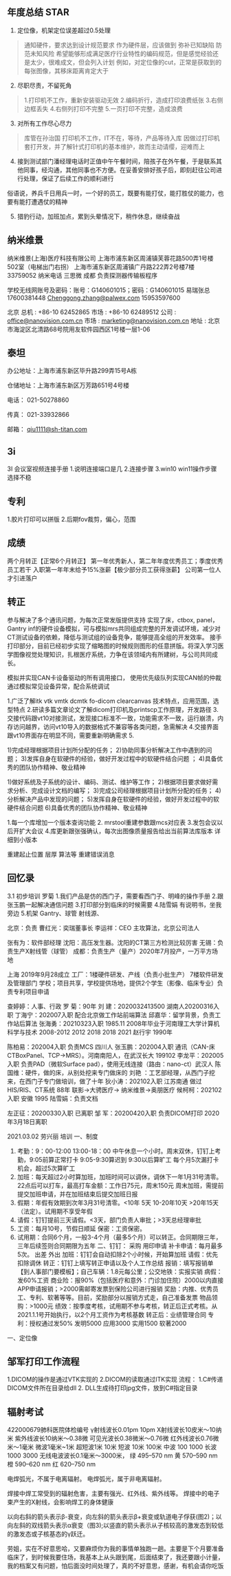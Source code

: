 

## 年度总结 STAR
1. 定位像，机架定位误差超过0.5处理
> 通知硬件，要求达到设计规范要求
作为硬件层，应该做到
弥补已知缺陷
防范未知风险  希望能够形成满足医疗行业特性的编码规范，但是感觉经验还是太少，很难成文，但会列入计划
例如，对定位像的cut，正常是获取到的每张图像，其移床距离肯定大于


2. 尽职尽责，不留死角
> 1.打印机不工作，重新安装驱动无效
2.编码折行，造成打印浪费纸张
3.右侧边框丢失
4.右侧列打印不完整
5.一页打印不完整，造成浪费

3. 对所有工作尽心尽力
> 库管在孙治国 打印机不工作，IT不在，等待，产品等待入库
因做过打印机套打开发，并了解针式打印机的基本维护，故而主动请缨，迎难而上


4. 接到测试部门潘经理电话时正值中午午餐时间，陪孩子在外午餐，于是联系其他同事，经沟通，其他同事也不方便。在妥善安排好孩子后，即刻赶往公司进行处理，保证了后续工作的顺利进行

俗语说，养兵千日用兵一时，一个好的员工，既要有能打仗，能打胜仗的能力，也要有能打遭遇仗的精神

5. 猎豹行动，加班加点，累到头晕情况下，稍作休息，继续奋战



## 纳米维景
纳米维景(上海)医疗科技有限公司
上海市浦东新区周浦镇芙蓉花路500弄1号楼502室（电梯出门右拐）
上海市浦东新区周浦镇广丹路222弄2号楼7楼
33759052 纳米电话
三思微 成都 负责探测器传输板程序

学校无线网账号及密码：账号：G140601015；密码：G140601015
易瑞张总
17600381448
Chenggong.zhang@palwex.com
15953597600

北京
总机 : +86-10 62452865
市场 : +86-10 62489512
公司 : office@nanovision.com.cn
市场 : marketing@nanovision.com.cn
地址 : 北京市海淀区北清路68号院用友软件园西区1号楼一层1-06
## 泰坦
办公地址：上海市浦东新区毕升路299弄15号A栋

仓储地址：上海市浦东新区万芳路651号4号楼

电话： 021-50278860 

传真： 021-33932866

邮箱： qiu1111@sh-titan.com
## 3i
3I
会议室视频连接手册
1.说明连接端口是几
2.连接步骤
3.win10 win11操作步骤
选择不稳

## 专利
1.胶片打印可以拼版
2.后期fov裁剪，偏心，范围

## 成绩
两个月转正【正常6个月转正】
第一年优秀新人，第二年年度优秀员工；季度优秀员工若干
入职第一年年末给予15%涨薪【极少部分员工获得涨薪】
公司第一位人才引进落户


## 转正

参与解决了多个通讯问题，为每次正常发版提供支持
实现了床，ctbox, panel，Gantry inf的硬件设备模拟，可与模拟mrs共同组成完整的开发调试环境，减少对CT测试设备的依赖，降低与测试组的设备竞争，能够提高全组的开发效率。
接手打印部分，目前已经初步实现了缩略图的时候规则图形的任意拼版。将深入学习医学图像视觉处理知识，扎根医疗系统，力争在该领域内有所建树，与公司共同成长。

模拟并实现CAN卡设备驱动的所有调用接口，
使用优先级队列实现CAN帧的仲裁
通过模拟常见设备异常，配合系统调试

1.广泛了解itk vtk vmtk dcmtk fo-dicom clearcanvas 技术特点，应用范围，选型特点
2.研读多篇文章论文了解dicom打印机及printscp工作原理，开发路径
3.交接代码跟vt10对接测试，发现接口标准不一致，功能需求不一致，运行崩溃，内存访问越界，访问vt10导入的数据格式不兼容等各类问题，急需解决
4.交接界面跟vt10界面存在明显不同，需要重新明确需求
5.


1)完成经理根据项目计划所分配的任务；
2)协助同事分析解决工作中遇到的问题；
3)发挥自身在软硬件的经验，做好开发过程中的软硬件结合问题 ；
4)具备优秀的团队协作精神、敬业精神

1)做好系统及子系统的设计、编码、测试、维护等工作；
2)根据项目要求做好需求分析、完成设计文档的编写； 
3)完成公司经理根据项目计划所分配的任务； 
4)分析解决产品中发现的问题； 
5)发挥自身在软硬件的经验，做好开发过程中的软硬件结合问题 
6)具备优秀的团队协作精神、敬业精神


1.每一个库增加一个版本查询功能
2. mrstool重建参数跟mcs对应表
3.发包会议以后开扩大会议
4.库更新跟张强确认，每次出图像质量报告给出当前算法库版本 详细到小版本

重建起止位置 层厚 算法等
重建错误消息


## 回忆录
3.1 初步培训 罗菊
1.我们产品是仿的西门子，需要看西门子、明峰的操作手册
2.跟张玉鹏一起解决通信问题
3.打印部分到临床的时候需要
4.陆雪娟 有说明书，坐我旁边
5.机架 Gantry、球管 射线源、

北京：负责
曹红光：奕瑞董事长
李运祥：CEO 主攻算法，北京公司法人

张有为：软件部经理
沈阳：高压发生器。沈阳的CT第三方检测比较厉害
无锡：负责生产X射线管（球管）
成都：负责生产（量产）2020年7月投产，一万平方场地

上海 2019年9月28成立
工厂：1楼硬件研发、产线（负责小批生产） 7楼软件研发及管理部门
学校；项目共享，学校提供场地，提供2个学生（影像、临床专业）负责专利项目申请

查婷婷：人事、行政
罗   菊：90年
刘   建：2020032413500 湖南人20200316入职
丁海宁：202007入职 配合北京做工作站前端算法
邱嘉华：留学背景，负责工作站后算法
张海勇：20210323入职 1985.11 2008年毕业于河南理工大学计算机科学与技术 2008-2012 2012 2018 2018 2021
赵行宇 1990年

陈柏易：202004入职 负责MCS  四川人
张玉鹏：202004入职 通讯（CAN-床CTBoxPanel、TCP->MRS）。河南南阳人，在武汉长大  199102
李龙平：202005入职 负责PAD（微软Surface pad），使用无线连接（路由：nano-ct）武汉人 
陈国维：硬件，做的床，从别处挖来专门做床的
刘艳  ：工艺部经理，从西门子挖来，在西门子专门做培训，做了十年
狄小涛：202102入职 江苏南通  做过HIS/RIS、CT系统 88年 联影->大骋医疗-> 纳米维景->奥朋医疗
候柯柯：202102入职 安徽 1995
陆雪娟：负责文档


左正征：20200330入职 已离职
邹  军：20200420入职 负责DICOM打印 2020年3月18日离职



2021.03.02 劳兴丽 培训
一、制度
1. 考勤：9：00-12:00 13:00-18：00 中午休息一个小时。周末双休，钉钉上考勤，9:05前算正常打卡 9:05-9:30算迟到 9:30以后算旷工
    每个月5次漏打卡机会，超过5次算旷工
2. 加班：每天超过2小时算加班，加班时间可以调休，调休下一年1月31号清零。22点后可以打车，最高打车金额：工作日75元，周末150元
   周末加班，需提前提交加班申请，并在加班结束后提交加班日报
3. 假期：年假有效期到次年3月31号清零。<10年 5天 10-20年10天  >20年15天（法定）。试用期不享受年假
4. 请假：钉钉提前三天请假。<3天，部门负责人审批；>3天总经理审批
5. 工资：每月10号，节假日顺延
    保密：工资保密。
6. 试用期：合同6个月，一般3-4个月（最多5个月）可以转正。合同期限三年，三年后续签则合同期限为五年
二、钉钉：
       采购
       用印申请
       补卡申请：每月最多5次。
       出差
       外出
       加班：钉钉会自动扣除2个小时候，开始算加班
       请假：优先扣除调休
       转正：钉钉上填写转正申请以及个人工作总结
       报销：填写报销单【到人事部门要模板】；自己车辆：1.8元每公里；公交地铁：实报实销
       病假：发60%工资
       商业险：报90%（包括医疗和意外：门诊加住院）2000以内直接APP申请报销；>2000需邮寄发票到保险公司进行报销
       奖励：内推、优秀员工、专利、软著等等。目前，奖励部分以报销方式走，自己准备发票
       物品领购：>1000元
       绩效：按季度考核，试用期不参与考核，转正后正式考核。从2021.1.1号开始执行，以2个月工资作为考核基数
       转正后：业绩管理合同
       专利：授权通过发50%  发明5000 应用3000 实用1500 软著2000


一、定位像

## 邹军打印工作流程
1.DICOM的操作是通过VTK实现的
2.DICOM的读取通过ITK实现
流程：
1.C#传递DICOM文件所在目录给dll
2.
DLL生成待打印jpg文件，放到C#指定目录







## 辐射考试
422000679肺科医院体检编号
γ射线波长0.01pm  10pm
X射线波长10皮米～10纳米
紫外线波长10纳米～0.38微
可见光波长0.38微米～0.76微
红外线波长0.76微米～1毫米
微波1毫米~1米
超短波1米 10米
短波  10米 100米
中波 100 1000
长波 1000  3000
无线电波波长0.1毫米～3000米，
绿 495–570 nm 黄 570–590 nm 橙 590–620 nm 红 620–750 nm

电焊弧光，不属于电离辐射。
电焊弧光，属于非电离辐射。

焊接中焊工常受到的辐射危害，主要有强光、红外线、紫外线等。
焊接中的电子束产生的X射线，会影响焊工的身体健康

以向右斜的箭头表示β-衰变，向左斜的箭头表示β+衰变或轨道电子俘获(图2)；以向左斜的双线箭头表示α衰变（图3);以竖直的箭头表示从子核较高的激发态到较低的激发态或子核基态的γ跃迁。



劳姐，实在不好意思哈，又要麻烦你为我的事情单独跑一趟。主要是下个月要准备临床了，到时候我要住场，我基本上从头跟到尾，后面结束了，我还要跟小计量，我的档案又有问题，怕后面没时间处理了，真的不好意思，感谢，有机会请你吃饭

